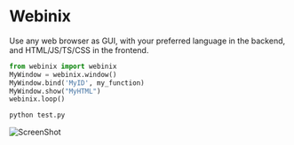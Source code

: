 # Webinix

Use any web browser as GUI, with your preferred language in the backend, and HTML/JS/TS/CSS in the frontend.

```python
from webinix import webinix
MyWindow = webinix.window()
MyWindow.bind('MyID', my_function)
MyWindow.show("MyHTML")
webinix.loop()
```

```sh
python test.py
```

![ScreenShot](https://raw.githubusercontent.com/alifcommunity/webinix/main/screenshot.png)
